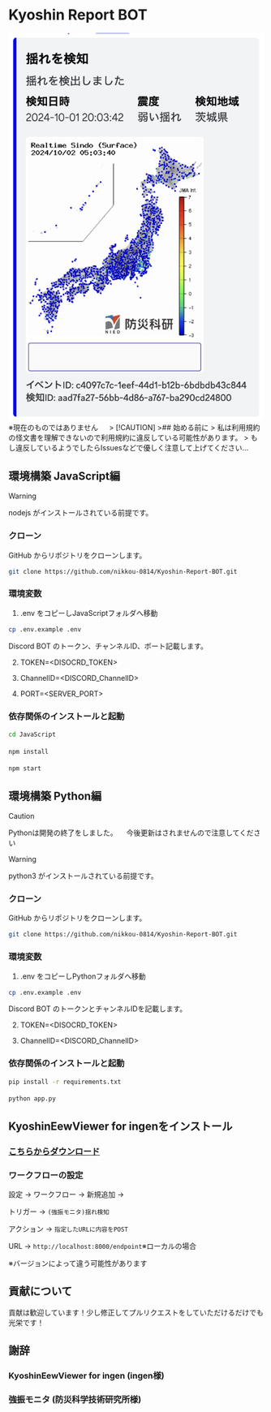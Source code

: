 # Kyoshin Report BOT

<div style="text-align: center;">
    <img src="screenshot.png" alt="Kyoshin Report BOT Screenshot" style="max-width: 100%; height: auto;">
</div>
※現在のものではありません
　
> [!CAUTION]
>## 始める前に
> 私は利用規約の怪文書を理解できないので利用規約に違反している可能性があります。
> もし違反しているようでしたらIssuesなどで優しく注意して上げてください...

## 環境構築 JavaScript編

> [!WARNING]
> nodejs がインストールされている前提です。

### クローン

GitHub からリポジトリをクローンします。

```bash
git clone https://github.com/nikkou-0814/Kyoshin-Report-BOT.git
```

### 環境変数

1. .env をコピーしJavaScriptフォルダへ移動

```bash
cp .env.example .env
```

Discord BOT のトークン、チャンネルID、ポート記載します。

2. TOKEN=<DISOCRD_TOKEN>

3. ChannelID=<DISCORD_ChannelID>

4. PORT=<SERVER_PORT>

### 依存関係のインストールと起動

```bash
cd JavaScript

npm install

npm start
```

## 環境構築 Python編
> [!CAUTION]
> Pythonは開発の終了をしました。
>　今後更新はされませんので注意してください

> [!WARNING]
> python3 がインストールされている前提です。

### クローン

GitHub からリポジトリをクローンします。

```bash
git clone https://github.com/nikkou-0814/Kyoshin-Report-BOT.git
```

### 環境変数

1. .env をコピーしPythonフォルダへ移動

```bash
cp .env.example .env
```

Discord BOT のトークンとチャンネルIDを記載します。

2. TOKEN=<DISOCRD_TOKEN>

3. ChannelID=<DISCORD_ChannelID>

### 依存関係のインストールと起動

```bash
pip install -r requirements.txt

python app.py
```

## KyoshinEewViewer for ingenをインストール

### <a href="https://github.com/ingen084/KyoshinEewViewerIngen">こちらからダウンロード</a>

### ワークフローの設定

設定 → ワークフロー → 新規追加 →

トリガー → ```(強振モニタ)揺れ検知```

アクション → ```指定したURLに内容をPOST```

URL → ```http://localhost:8000/endpoint```※ローカルの場合

※バージョンによって違う可能性があります

## 貢献について

貢献は歓迎しています！少し修正してプルリクエストをしていただけるだけでも光栄です！

## 謝辞

### KyoshinEewViewer for ingen (ingen様)
### 強振モニタ (防災科学技術研究所様)
